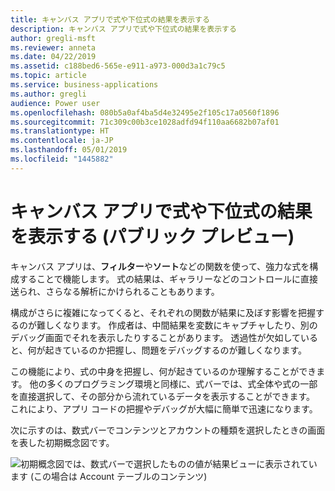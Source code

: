 ```yaml
---
title: キャンバス アプリで式や下位式の結果を表示する
description: キャンバス アプリで式や下位式の結果を表示する
author: gregli-msft
ms.reviewer: anneta
ms.date: 04/22/2019
ms.assetid: c188bed6-565e-e911-a973-000d3a1c79c5
ms.topic: article
ms.service: business-applications
ms.author: gregli
audience: Power user
ms.openlocfilehash: 080b5a0af4ba5d4e32495e2f105c17a0560f1896
ms.sourcegitcommit: 71c309c00b3ce1028adfd94f110aa6682b07af01
ms.translationtype: HT
ms.contentlocale: ja-JP
ms.lasthandoff: 05/01/2019
ms.locfileid: "1445882"
---
```

# <a name="view-results-of-formulas-and-subformulas-in-canvas-apps-public-preview"></a>キャンバス アプリで式や下位式の結果を表示する (パブリック プレビュー)



キャンバス アプリは、**フィルター**や**ソート**などの関数を使って、強力な式を構成することで機能します。 式の結果は、ギャラリーなどのコントロールに直接送られ、さらなる解析にかけられることもあります。

構成がさらに複雑になってくると、それぞれの関数が結果に及ぼす影響を把握するのが難しくなります。 作成者は、中間結果を変数にキャプチャしたり、別のデバッグ画面でそれを表示したりすることがあります。 透過性が欠如していると、何が起きているのか把握し、問題をデバッグするのが難しくなります。

この機能により、式の中身を把握し、何が起きているのか理解することができます。 他の多くのプログラミング環境と同様に、式バーでは、式全体や式の一部を直接選択して、その部分から流れているデータを表示することができます。 これにより、アプリ コードの把握やデバッグが大幅に簡単で迅速になります。

次に示すのは、数式バーでコンテンツとアカウントの種類を選択したときの画面を表した初期概念図です。

![初期概念図では、数式バーで選択したものの値が結果ビューに表示されています (この場合は Account テーブルのコンテンツ)](media/ResultView.png "初期概念図では、数式バーで選択したものの値が結果ビューに表示されています (この場合は Account テーブルのコンテンツ)")
